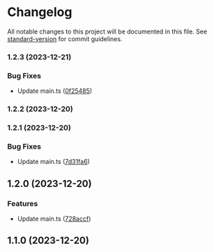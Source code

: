 # Changelog

All notable changes to this project will be documented in this file. See [standard-version](https://github.com/conventional-changelog/standard-version) for commit guidelines.

### 1.2.3 (2023-12-21)


### Bug Fixes

* Update main.ts ([0f25485](https://github.com/developerlok/test-git/commit/0f25485b3ad09739335f13ab6016e90c6ba59cc6))

### 1.2.2 (2023-12-20)

### 1.2.1 (2023-12-20)


### Bug Fixes

* Update main.ts ([7d31fa6](https://github.com/developerlok/test-git/commit/7d31fa6b3606e01d4b0bab26e98474c27feed533))

## 1.2.0 (2023-12-20)


### Features

* Update main.ts ([728accf](https://github.com/developerlok/test-git/commit/728accfedc2a1988cdebf44b0a715a85eff5e74a))

## 1.1.0 (2023-12-20)
